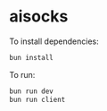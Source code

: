 # aisocks

To install dependencies:

```bash
bun install
```

To run:

```bash
bun run dev
bun run client
```
